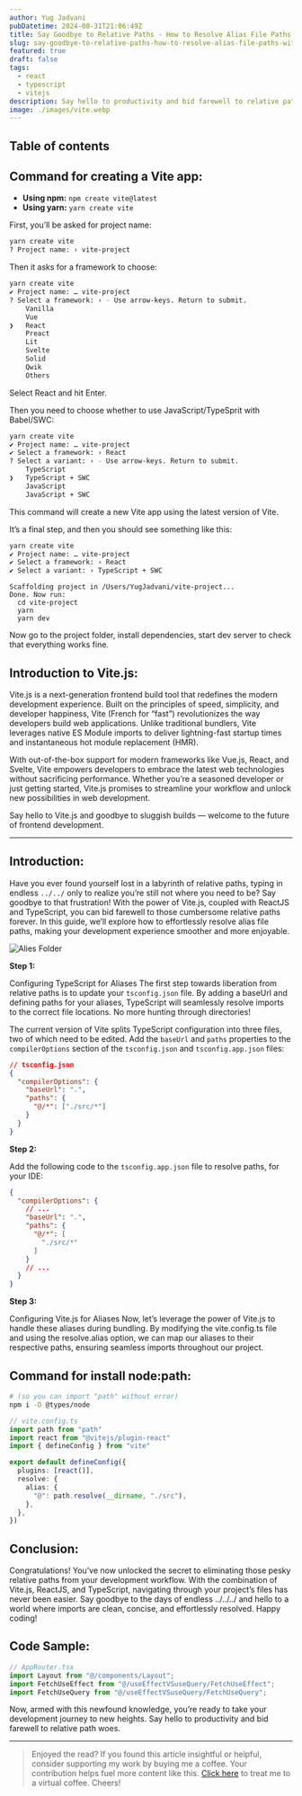 ```yaml
---
author: Yug Jadvani
pubDatetime: 2024-08-31T21:06:49Z
title: Say Goodbye to Relative Paths - How to Resolve Alias File Paths with Vite.js & ReactJS + TypeScript
slug: say-goodbye-to-relative-paths-how-to-resolve-alias-file-paths-with-vite-js-reactjs-typescript
featured: true
draft: false
tags:
  - react
  - typescript
  - vitejs
description: Say hello to productivity and bid farewell to relative path woes.
image: ./images/vite.webp
---
```


## Table of contents

## Command for creating a Vite app:

- **Using npm:** `npm create vite@latest`
- **Using yarn:** `yarn create vite`

First, you’ll be asked for project name:

```bash
yarn create vite
? Project name: › vite-project
```

Then it asks for a framework to choose:

```bash
yarn create vite
✔ Project name: … vite-project
? Select a framework: › - Use arrow-keys. Return to submit.
    Vanilla
    Vue
❯   React
    Preact
    Lit
    Svelte
    Solid
    Qwik
    Others
```

Select React and hit Enter.

Then you need to choose whether to use JavaScript/TypeSprit with Babel/SWC:

```bash
yarn create vite
✔ Project name: … vite-project
✔ Select a framework: › React
? Select a variant: › - Use arrow-keys. Return to submit.
    TypeScript
❯   TypeScript + SWC
    JavaScript
    JavaScript + SWC
```

This command will create a new Vite app using the latest version of Vite.

It’s a final step, and then you should see something like this:

```bash
yarn create vite
✔ Project name: … vite-project
✔ Select a framework: › React
✔ Select a variant: › TypeScript + SWC
```

```
Scaffolding project in /Users/YugJadvani/vite-project...
Done. Now run:
  cd vite-project
  yarn
  yarn dev
```

Now go to the project folder, install dependencies, start dev server to check that everything works fine.

## Introduction to Vite.js:

Vite.js is a next-generation frontend build tool that redefines the modern development experience. Built on the principles of speed, simplicity, and developer happiness, Vite (French for “fast”) revolutionizes the way developers build web applications. Unlike traditional bundlers, Vite leverages native ES Module imports to deliver lightning-fast startup times and instantaneous hot module replacement (HMR).

With out-of-the-box support for modern frameworks like Vue.js, React, and Svelte, Vite empowers developers to embrace the latest web technologies without sacrificing performance. Whether you’re a seasoned developer or just getting started, Vite.js promises to streamline your workflow and unlock new possibilities in web development.

Say hello to Vite.js and goodbye to sluggish builds — welcome to the future of frontend development.

---

## Introduction:

Have you ever found yourself lost in a labyrinth of relative paths, typing in endless `../../` only to realize you’re still not where you need to be? Say goodbye to that frustration! With the power of Vite.js, coupled with ReactJS and TypeScript, you can bid farewell to those cumbersome relative paths forever. In this guide, we’ll explore how to effortlessly resolve alias file paths, making your development experience smoother and more enjoyable.

![Alies Folder](./images/alias-folder-structure.webp)

**Step 1:**

Configuring TypeScript for Aliases The first step towards liberation from relative paths is to update your `tsconfig.json` file. By adding a baseUrl and defining paths for your aliases, TypeScript will seamlessly resolve imports to the correct file locations. No more hunting through directories!

The current version of Vite splits TypeScript configuration into three files, two of which need to be edited. Add the `baseUrl` and `paths` properties to the `compilerOptions` section of the `tsconfig.json` and `tsconfig.app.json` files:

```json
// tsconfig.json
{
  "compilerOptions": {
    "baseUrl": ".",
    "paths": {
      "@/*": ["./src/*"]
    }
  }
}
```

**Step 2:**

Add the following code to the `tsconfig.app.json` file to resolve paths, for your IDE:

```json
{
  "compilerOptions": {
    // ...
    "baseUrl": ".",
    "paths": {
      "@/*": [
        "./src/*"
      ]
    }
    // ...
  }
}
```

**Step 3:**

Configuring Vite.js for Aliases Now, let’s leverage the power of Vite.js to handle these aliases during bundling. By modifying the vite.config.ts file and using the resolve.alias option, we can map our aliases to their respective paths, ensuring seamless imports throughout our project.

## Command for install node:path:

```bash
# (so you can import "path" without error)
npm i -D @types/node
```

```typescript
// vite.config.ts
import path from "path"
import react from "@vitejs/plugin-react"
import { defineConfig } from "vite"

export default defineConfig({
  plugins: [react()],
  resolve: {
    alias: {
      "@": path.resolve(__dirname, "./src"),
    },
  },
})
```

## Conclusion:

Congratulations! You’ve now unlocked the secret to eliminating those pesky relative paths from your development workflow. With the combination of Vite.js, ReactJS, and TypeScript, navigating through your project’s files has never been easier. Say goodbye to the days of endless ../../../ and hello to a world where imports are clean, concise, and effortlessly resolved. Happy coding!

## Code Sample:

```typescript
// AppRouter.tsx
import Layout from "@/components/Layout";
import FetchUseEffect from "@/useEffectVSuseQuery/FetchUseEffect";
import FetchUseQuery from "@/useEffectVSuseQuery/FetchUseQuery";
```

Now, armed with this newfound knowledge, you’re ready to take your development journey to new heights. Say hello to productivity and bid farewell to relative path woes.

--- 

> Enjoyed the read? If you found this article insightful or helpful, consider supporting my work by buying me a coffee. Your contribution helps fuel more content like this. [Click here](https://buymeacoffee.com/yugjadvani9) to treat me to a virtual coffee. Cheers!